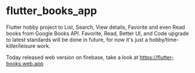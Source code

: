 # flutter_books_app

Flutter hobby project to List, Search, View details, Favorite and even Read books from Google Books API.
Favorite, Read, Better UI, and Code upgrade to latest standards will be done in future, for now it's just a hobby/time-killer/leisure work.

Today released web version on firebase, take a look at https://flutter-books.web.app

